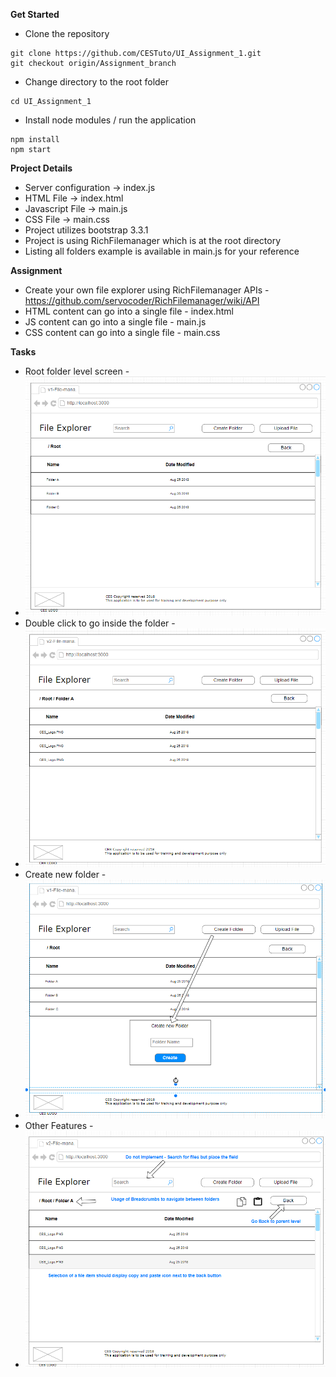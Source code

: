 **Get Started**
* Clone the repository
```
git clone https://github.com/CESTuto/UI_Assignment_1.git
git checkout origin/Assignment_branch
```
* Change directory to the root folder
```
cd UI_Assignment_1
```
* Install node modules / run the application
```
npm install
npm start
```

**Project Details**

* Server configuration -> index.js
* HTML File -> index.html
* Javascript File -> main.js
* CSS File -> main.css
* Project utilizes bootstrap 3.3.1
* Project is using RichFilemanager which is at the root directory
* Listing all folders example is available in main.js for your reference

**Assignment**

* Create your own file explorer using RichFilemanager APIs - https://github.com/servocoder/RichFilemanager/wiki/API
* HTML content can go into a single file - index.html
* JS content can go into a single file - main.js
* CSS content can go into a single file - main.css

**Tasks**
* Root folder level screen -
* ![alt text](.\screenshots\list_all_folders.PNG)
* Double click to go inside the folder -
* ![alt text](.\screenshots\show_folder_content.PNG)
* Create new folder -
* ![alt text](.\screenshots\create_new_folder.PNG)
* Other Features -
* ![alt text](.\screenshots\other_features.PNG)